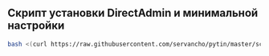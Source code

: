 ## Скрипт установки DirectAdmin и минимальной настройки

```bash
bash <(curl https://raw.githubusercontent.com/servancho/pytin/master/scripts/directadmin/setup.sh)
```
